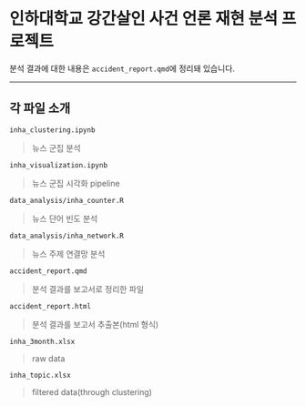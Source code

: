 # 인하대학교 강간살인 사건 언론 재현 분석 프로젝트

분석 결과에 대한 내용은 `accident_report.qmd`에 정리돼 있습니다.

<hr/>

## 각 파일 소개

```
inha_clustering.ipynb
```
> 뉴스 군집 분석

```
inha_visualization.ipynb
```
> 뉴스 군집 시각화 pipeline

```
data_analysis/inha_counter.R
```
> 뉴스 단어 빈도 분석

```
data_analysis/inha_network.R
```
> 뉴스 주제 연결망 분석

```
accident_report.qmd
```
> 분석 결과를 보고서로 정리한 파일

```
accident_report.html
```
> 분석 결과를 보고서 추출본(html 형식)

```
inha_3month.xlsx
```
> raw data

```
inha_topic.xlsx
```
> filtered data(through clustering)
